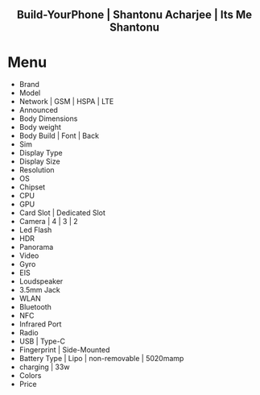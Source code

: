 <h2 align = "center">Build-YourPhone | Shantonu Acharjee | Its Me Shantonu<h2>

# Menu
- Brand
- Model
- Network | GSM | HSPA | LTE
- Announced
- Body Dimensions
- Body weight
- Body Build | Font | Back
- Sim
- Display Type
- Display Size
- Resolution
- OS
- Chipset
- CPU
- GPU
- Card Slot | Dedicated Slot
- Camera | 4 | 3 | 2
- Led Flash
- HDR
- Panorama
- Video
- Gyro
- EIS
- Loudspeaker
- 3.5mm Jack
- WLAN
- Bluetooth
- NFC
- Infrared Port
- Radio
- USB | Type-C
- Fingerprint | Side-Mounted
- Battery Type | Lipo | non-removable | 5020mamp
- charging | 33w
- Colors
- Price


